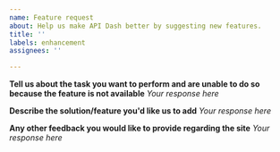 ```yaml
---
name: Feature request
about: Help us make API Dash better by suggesting new features.
title: ''
labels: enhancement
assignees: ''

---
```


**Tell us about the task you want to perform and are unable to do so because the feature is not available**
_Your response here_

**Describe the solution/feature you'd like us to add**
_Your response here_

**Any other feedback you would like to provide regarding the site**
_Your response here_
